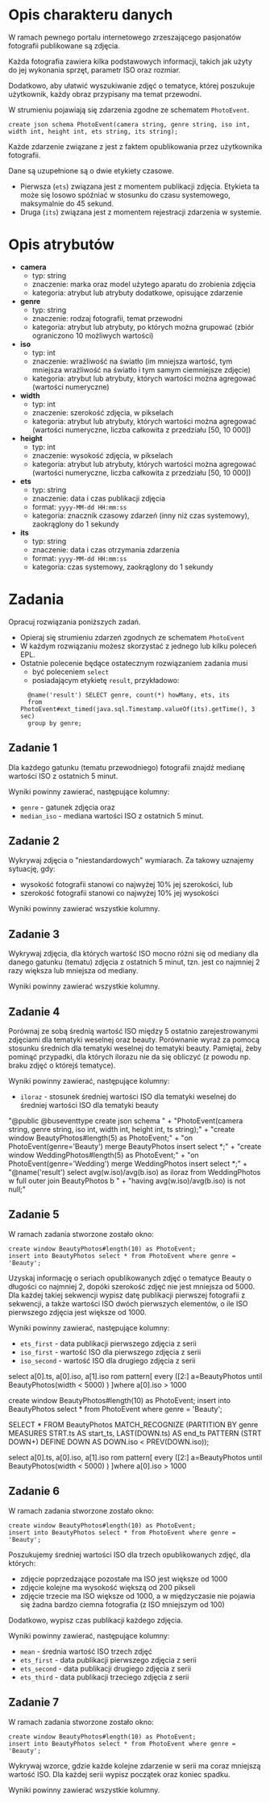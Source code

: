 # Opis charakteru danych
W ramach pewnego portalu internetowego zrzeszającego pasjonatów fotografii
publikowane są zdjęcia.

Każda fotografia zawiera kilka podstawowych informacji, takich jak użyty do jej wykonania
sprzęt, parametr ISO oraz rozmiar.

Dodatkowo, aby ułatwić wyszukiwanie zdjęć o tematyce, której poszukuje użytkownik,
każdy obraz przypisany ma temat przewodni.

W strumieniu pojawiają się zdarzenia zgodne ze schematem `PhotoEvent`.

```
create json schema PhotoEvent(camera string, genre string, iso int, width int, height int, ets string, its string);
```

Każde zdarzenie związane z jest z faktem opublikowania przez użytkownika fotografii. 

Dane są uzupełnione są o dwie etykiety czasowe. 
* Pierwsza (`ets`) związana jest z momentem publikacji zdjęcia. 
  Etykieta ta może się losowo spóźniać w stosunku do czasu systemowego, maksymalnie do 45 sekund.
* Druga (`its`) związana jest z momentem rejestracji zdarzenia w systemie.

# Opis atrybutów
- **camera**
  - typ: string
  - znaczenie: marka oraz model użytego aparatu do zrobienia zdjęcia
  - kategoria: atrybut lub atrybuty dodatkowe, opisujące zdarzenie
- **genre**
  - typ: string
  - znaczenie: rodzaj fotografii, temat przewodni
  - kategoria: atrybut lub atrybuty, po których można grupować (zbiór ograniczono 10 możliwych wartości)
- **iso**
  - typ: int
  - znaczenie: wrażliwość na światło (im mniejsza wartość, tym mniejsza wrażliwość na światło i tym samym ciemniejsze zdjęcie)
  - kategoria: atrybut lub atrybuty, których wartości można agregować (wartości numeryczne)
- **width**
  - typ: int
  - znaczenie: szerokość zdjęcia, w pikselach
  - kategoria: atrybut lub atrybuty, których wartości można agregować (wartości numeryczne, liczba całkowita z przedziału [50, 10 000])
- **height**
  - typ: int
  - znaczenie: wysokość zdjęcia, w pikselach
  - kategoria: atrybut lub atrybuty, których wartości można agregować (wartości numeryczne, liczba całkowita z przedziału [50, 10 000])
- **ets**
  - typ: string
  - znaczenie: data i czas publikacji zdjęcia
  - format: ``yyyy-MM-dd HH:mm:ss``
  - kategoria: znacznik czasowy zdarzeń (inny niż czas systemowy), zaokrąglony do 1 sekundy
- **its**
  - typ: string
  - znaczenie: data i czas otrzymania zdarzenia
  - format: ``yyyy-MM-dd HH:mm:ss``
  - kategoria: czas systemowy, zaokrąglony do 1 sekundy

# Zadania
Opracuj rozwiązania poniższych zadań. 
* Opieraj się strumieniu zdarzeń zgodnych ze schematem `PhotoEvent`
* W każdym rozwiązaniu możesz skorzystać z jednego lub kilku poleceń EPL.
* Ostatnie polecenie będące ostatecznym rozwiązaniem zadania musi 
  * być poleceniem `select` 
  * posiadającym etykietę `result`, przykładowo:
  ```aidl
    @name('result') SELECT genre, count(*) howMany, ets, its
    from PhotoEvent#ext_timed(java.sql.Timestamp.valueOf(its).getTime(), 3 sec)
    group by genre;
  ```

## Zadanie 1
Dla każdego gatunku (tematu przewodniego) fotografii znajdź medianę wartości ISO z ostatnich 5 minut.

Wyniki powinny zawierać, następujące kolumny:
- `genre` - gatunek zdjęcia oraz 
- `median_iso` - mediana wartości ISO z ostatnich 5 minut.

## Zadanie 2
Wykrywaj zdjęcia o "niestandardowych" wymiarach. Za takowy uznajemy sytuację, gdy:
- wysokość fotografii stanowi co najwyżej 10% jej szerokości, lub
- szerokość fotografii stanowi co najwyżej 10% jej wysokości

Wyniki powinny zawierać wszystkie kolumny.

## Zadanie 3
Wykrywaj zdjęcia, dla których wartość ISO mocno różni się od mediany dla danego gatunku (tematu) zdjęcia z ostatnich 5 minut,
tzn. jest co najmniej 2 razy większa lub mniejsza od mediany.

Wyniki powinny zawierać wszystkie kolumny.

## Zadanie 4
Porównaj ze sobą średnią wartość ISO między 5 ostatnio zarejestrowanymi zdjęciami dla tematyki weselnej oraz beauty.
Porównanie wyraź za pomocą stosunku średnich dla tematyki weselnej do tematyki beauty.
Pamiętaj, żeby pominąć przypadki, dla których ilorazu nie da się obliczyć (z powodu np. braku zdjęć o którejś tematyce).

Wyniki powinny zawierać, następujące kolumny:
- `iloraz` - stosunek średniej wartości ISO dla tematyki weselnej do średniej wartości ISO dla tematyki beauty


"@public @buseventtype create json schema " +
"PhotoEvent(camera string, genre string, iso int, width int, height int, ts string);" +
"create window BeautyPhotos#length(5) as PhotoEvent;" +
"on PhotoEvent(genre='Beauty') merge BeautyPhotos insert select *;" +
"create window WeddingPhotos#length(5) as PhotoEvent;" +
"on PhotoEvent(genre='Wedding') merge WeddingPhotos insert select *;" +
"@name('result') select avg(w.iso)/avg(b.iso) as iloraz from WeddingPhotos w full outer join BeautyPhotos b " +
"having avg(w.iso)/avg(b.iso) is not null;"

## Zadanie 5
W ramach zadania stworzone zostało okno:
```agsl
create window BeautyPhotos#length(10) as PhotoEvent;
insert into BeautyPhotos select * from PhotoEvent where genre = 'Beauty';
```
Uzyskaj informację o seriach opublikowanych zdjęć o tematyce Beauty o długości co najmniej 2, 
dopóki szerokość zdjęć nie jest mniejsza od 5000. Dla każdej takiej sekwencji wypisz datę 
publikacji pierwszej fotografii z sekwencji, a także wartości ISO dwóch pierwszych 
elementów, o ile ISO pierwszego zdjęcia jest większe od 1000.

Wyniki powinny zawierać, następujące kolumny:
- `ets_first` - data publikacji pierwszego zdjęcia z serii
- `iso_first` - wartość ISO dla pierwszego zdjęcia z serii
- `iso_second` - wartość ISO dla drugiego zdjęcia z serii

select a[0].ts, a[0].iso, a[1].iso rom pattern[ every ([2:] a=BeautyPhotos until BeautyPhotos(width < 5000) ) ]where a[0].iso > 1000


create window BeautyPhotos#length(10) as PhotoEvent;
insert into BeautyPhotos select * from PhotoEvent where genre = 'Beauty';

SELECT * FROM BeautyPhotos MATCH_RECOGNIZE (PARTITION BY genre MEASURES STRT.ts AS start_ts, LAST(DOWN.ts) AS end_ts PATTERN (STRT DOWN+) DEFINE DOWN AS DOWN.iso < PREV(DOWN.iso));

select a[0].ts, a[0].iso, a[1].iso rom pattern[ every ([2:] a=BeautyPhotos until BeautyPhotos(width < 5000) ) ]where a[0].iso > 1000

## Zadanie 6
W ramach zadania stworzone zostało okno:
```agsl
create window BeautyPhotos#length(10) as PhotoEvent;
insert into BeautyPhotos select * from PhotoEvent where genre = 'Beauty';
```
Poszukujemy średniej wartości ISO dla trzech opublikowanych zdjęć, dla których:
- zdjęcie poprzedzające pozostałe ma ISO jest większe od 1000
- zdjęcie kolejne ma wysokość większą od 200 pikseli
- zdjęcie trzecie ma ISO większe od 1000, a w międzyczasie nie pojawia się żadna bardzo ciemna fotografia (z ISO mniejszym od 100)

Dodatkowo, wypisz czas publikacji każdego zdjęcia.

Wyniki powinny zawierać, następujące kolumny:
- `mean` - średnia wartość ISO trzech zdjęć
- `ets_first` - data publikacji pierwszego zdjęcia z serii
- `ets_second` - data publikacji drugiego zdjęcia z serii
- `ets_third` - data publikacji trzeciego zdjęcia z serii

## Zadanie 7
W ramach zadania stworzone zostało okno:
```agsl
create window BeautyPhotos#length(10) as PhotoEvent;
insert into BeautyPhotos select * from PhotoEvent where genre = 'Beauty';
```
Wykrywaj wzorce, gdzie każde kolejne zdarzenie w serii ma coraz mniejszą wartość ISO. 
Dla każdej serii wypisz początek oraz koniec spadku.

Wyniki powinny zawierać wszystkie kolumny.
